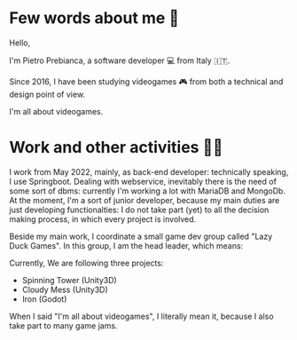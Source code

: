 # Few words about me 🙂
Hello,

I'm Pietro Prebianca, a software developer 💻 from Italy 🇮🇹.

Since 2016, I have been studying videogames 🎮 from both a technical and design point of view.

I'm all about videogames.

# Work and other activities 🧑‍💻

I work from May 2022, mainly, as back-end developer: technically speaking, I use Springboot.
Dealing with webservice, inevitably there is the need of some sort of dbms: currently I'm working a lot
with MariaDB and MongoDb. At the moment, I'm a sort of junior developer, because my main duties are 
just developing functionalties: I do not take part (yet) to all the decision making process, in which
every project is involved.

Beside my main work, I coordinate a small game dev group called "Lazy Duck Games".
In this group, I am the head leader, which means:

Currently, We are following three projects:

- Spinning Tower (Unity3D)
- Cloudy Mess (Unity3D)
- Iron (Godot)

When I said "I'm all about videogames", I literally mean it, because I also take part to many game jams.
